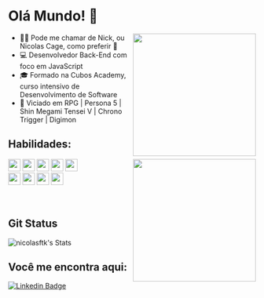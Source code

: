 # Olá Mundo! :dart:

<img src=https://media.tenor.com/EY9-VyGowIMAAAAC/persona5-akira-kurusu.gif width="250" align="right" >

- :man_technologist: Pode me chamar de Nick, ou Nicolas Cage, como preferir 🤣
- :computer: Desenvolvedor Back-End com foco em JavaScript
- :mortar_board: Formado na Cubos Academy, curso intensivo de Desenvolvimento de Software
- :game_die: Viciado em RPG | Persona 5 | Shin Megami Tensei V | Chrono Trigger | Digimon

## Habilidades:

<img src=https://media.tenor.com/YjyN4su14BkAAAAC/persona-futaba.gif width="250" align="right">

<img height=25 src="https://img.shields.io/badge/JavaScript-323330?style=for-the-badge&logo=javascript&logoColor=F7DF1E"> <img height=25 src="https://img.shields.io/badge/Node%20js-339933?style=for-the-badge&logo=nodedotjs&logoColor=white"> <img height=25 src="https://img.shields.io/badge/PostgreSQL-316192?style=for-the-badge&logo=postgresql&logoColor=white">  <img height=25 src="https://img.shields.io/badge/Express%20js-000000?style=for-the-badge&logo=express&logoColor=white"> <img height=25 src="https://img.shields.io/badge/TypeScript-007ACC?style=for-the-badge&logo=typescript&logoColor=white"> <br> 
<img src="https://img.shields.io/badge/HTML5-E34F26?style=for-the-badge&logo=html5&logoColor=white" height="25"> <img height=25 src="https://img.shields.io/badge/GitHub-100000?style=for-the-badge&logo=github&logoColor=white"> <img height=25 src="https://img.shields.io/badge/npm-CB3837?style=for-the-badge&logo=npm&logoColor=white"> <img height=25 src="https://img.shields.io/badge/eslint-3A33D1?style=for-the-badge&logo=eslint&logoColor=white">
<br>
<br>
<br>


## Git Status
![nicolasftk's Stats](https://github-readme-stats-iu18ev5u2-nicolasftk.vercel.app/api?username=nicolasftk&count_private=true&include_all_commits=false&show_icons=true&line_height=15&theme=midnight-purple&hide_border=true)


## Você me encontra aqui:

[![Linkedin Badge](https://img.shields.io/badge/-LinkedIn-blue?style=flat-square&logo=Linkedin&logoColor=white&link=LINK_LINKEDIN)](https://www.linkedin.com/in/nicholas-fortunato/)





